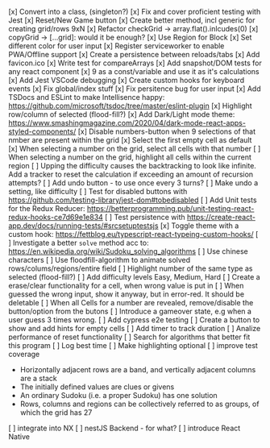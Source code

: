 [x] Convert into a class, (singleton?)
[x] Fix and cover proficient testing with Jest
[x] Reset/New Game button
[x] Create better method, incl generic for creating grid/rows 9xN
[x] Refactor checkGrid -> array.flat().inlcudes(0)
[x] copyGrid -> [...grid]: would it be enough?
[x] Use Region for Block
[x] Set different color for user input
[x] Register serviceworker to enable PWA/Offline support
[x] Create a persistence between reloads/tabs
[x] Add favicon.ico
[x] Write test for compareArrays
[x] Add snapshot/DOM tests for any react component
[x] 9 as a const/variable and use it as it's calculations
[x] Add Jest VSCode debugging
[x] Create custom hooks for keyboard events
[x] Fix global/index stuff
[x] Fix persitence bug for user input
[x] Add TSDocs and ESLint to make Intellisence happy: https://github.com/microsoft/tsdoc/tree/master/eslint-plugin
[x] Highlight row/column of selected (flood-fill?)
[x] Add Dark/Light mode theme: https://www.smashingmagazine.com/2020/04/dark-mode-react-apps-styled-components/
[x] Disable numbers-button when 9 selections of that nmber are present within the grid
[x] Select the first empty cell as default
[x] When selecting a number on the grid, select all cells with that number
[ ] When selecting a number on the grid, highlight all cells within the current region
[ ] Upping the difficulty causes the backtracking to look like infinite. Add a tracker to reset the calculation if exceeding an amount of recursion attempts?
[ ] Add undo button - to use once every 3 turns?
[ ] Make undo a setting, like difficulty
[ ] Test for disabled buttons with https://github.com/testing-library/jest-dom#tobedisabled
[ ] Add Unit tests for the Redux Reducer: https://betterprogramming.pub/unit-testing-react-redux-hooks-ce7d69e1e834
[ ] Test persistence with https://create-react-app.dev/docs/running-tests/#srcsetuptestsjs
[x] Toggle theme with a custom hook: https://fettblog.eu/typescript-react-typeing-custom-hooks/
[ ] Investigate a better `solve` method acc to: https://en.wikipedia.org/wiki/Sudoku_solving_algorithms
[ ] Use chinese characters
[ ] Use floodfill-algorithm to animate solved rows/colums/regions/entire field
[ ] Highlight number of the same type as selected (flood-fill?)
[ ] Add difficulty levels Easy, Medium, Hard
[ ] Create a erase/clear functionality for a cell, when wrong value is put in
[ ] When guessed the wrong input, show it anyway, but in error-red. It should be deletable
[ ] When all Cells for a number are revealed, remove/disable the button/option from the butons
[ ] Introduce a gameover state, e.g when a user guess 3 times wrong.
[ ] Add cypress e2e testing
[ ] Create a button to show and add hints for empty cells
[ ] Add timer to track duration
[ ] Analize performance of reset functionality
[ ] Search for algorithms that better fit this program
[ ] Log best time
[ ] Make highlighting optional
[ ] improve test coverage

-   Horizontally adjacent rows are a band, and vertically adjacent columns are a stack
-   The initially defined values are clues or givens
-   An ordinary Sudoku (i.e. a proper Sudoku) has one solution
-   Rows, columns and regions can be collectively referred to as groups, of which the grid has 27

[ ] integrate into NX
[ ] nestJS Backend - for what?
[ ] introduce React Native
